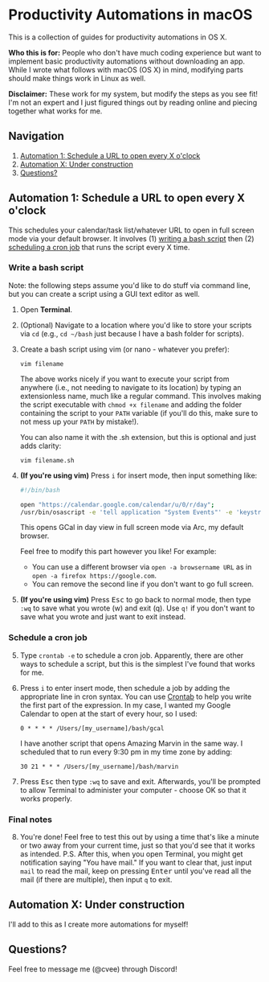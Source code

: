 # Productivity Automations in macOS
This is a collection of guides for productivity automations in OS X.

**Who this is for:** People who don't have much coding experience but want to implement basic productivity automations without downloading an app. While I wrote what follows with macOS (OS X) in mind, modifying parts should make things work in Linux as well.

**Disclaimer:** These work for my system, but modify the steps as you see fit! I'm not an expert and I just figured things out by reading online and piecing together what works for me. 

## Navigation
1. [Automation 1: Schedule a URL to open every X o'clock](#automation-1)
2. [Automation X: Under construction](#tbc)
3. [Questions?](#questions)

## Automation 1: Schedule a URL to open every X o'clock <a name="automation-1"></a>

This schedules your calendar/task list/whatever URL to open in full screen mode via your default browser. It involves (1) [writing a bash script](#bash-1) then (2) [scheduling a cron job](#cron-2) that runs the script every X time.

### Write a bash script <a name="bash-1"></a>

Note: the following steps assume you'd like to do stuff via command line, but you can create a script using a GUI text editor as well.

1. Open **Terminal**.

2. (Optional) Navigate to a location where you'd like to store your scripts via `cd` (e.g., `cd ~/bash` just because I have a bash folder for scripts).

3. Create a bash script using vim (or nano - whatever you prefer): 

    ```console
    vim filename
    ```

    The above works nicely if you want to execute your script from anywhere (i.e., not needing to navigate to its location) by typing an extensionless name, much like a regular command. This involves making the script executable with `chmod +x filename` and adding the folder containing the script to your `PATH` variable (if you'll do this, make sure to not mess up your `PATH` by mistake!).

    You can also name it with the .sh extension, but this is optional and just adds clarity:

    ```console
    vim filename.sh
    ```

5. **(If you're using vim)** Press `i` for insert mode, then input something like:

    ```bash
    #!/bin/bash

    open "https://calendar.google.com/calendar/u/0/r/day";
    /usr/bin/osascript -e 'tell application "System Events"' -e 'keystroke "f" using {control down, command down}' -e 'end tell' -e EOF
    ```

    This opens GCal in day view in full screen mode via Arc, my default browser. 

    Feel free to modify this part however you like! For example:
    - You can use a different browser via `open -a browsername URL` as in `open -a firefox https://google.com`.
    - You can remove the second line if you don't want to go full screen.

7. **(If you're using vim)** Press <kbd>Esc</kbd> to go back to normal mode, then type `:wq` to save what you wrote (w) and exit (q). Use `q!` if you don't want to save what you wrote and just want to exit instead.

### Schedule a cron job <a name="cron-2"></a>

5. Type `crontab -e` to schedule a cron job. Apparently, there are other ways to schedule a script, but this is the simplest I've found that works for me.
   
6. Press `i` to enter insert mode, then schedule a job by adding the appropriate line in cron syntax. You can use [Crontab](https://crontab.guru/) to help you write the first part of the expression. In my case, I wanted my Google Calendar to open at the start of every hour, so I used:

    ```
    0 * * * * /Users/[my_username]/bash/gcal
    ```

    I have another script that opens Amazing Marvin in the same way. I scheduled that to run every 9:30 pm in my time zone by adding:

    ```
    30 21 * * * /Users/[my_username]/bash/marvin
    ```

7. Press <kbd>Esc</kbd> then type `:wq` to save and exit. Afterwards, you'll be prompted to allow Terminal to administer your computer - choose OK so that it works properly.

### Final notes <a name="final-notes-3"></a>

8. You're done! Feel free to test this out by using a time that's like a minute or two away from your current time, just so that you'd see that it works as intended. P.S. After this, when you open Terminal, you might get notification saying "You have mail." If you want to clear that, just input `mail` to read the mail, keep on pressing <kbd>Enter</kbd> until you've read all the mail (if there are multiple), then input `q` to exit.

## Automation X: Under construction

I'll add to this as I create more automations for myself!

## Questions? <a name="questions"></a>

Feel free to message me (@cvee) through Discord!
